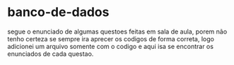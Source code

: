 # banco-de-dados
segue o enunciado de algumas questoes feitas em sala de aula, porem não tenho certeza se sempre ira aprecer os codigos de forma correta, logo adicionei um arquivo somente com o codigo e aqui isa se encontrar os enunciados de cada questao.
